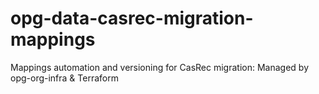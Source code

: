 # opg-data-casrec-migration-mappings
Mappings automation and versioning for CasRec migration: Managed by opg-org-infra &amp; Terraform
